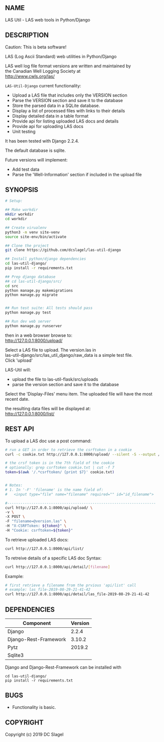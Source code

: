 NAME
----

LAS Util - LAS web tools in Python/Django


DESCRIPTION
-----------
Caution: This is beta software!

LAS (Log Ascii Standard) web utilities in Python/Django

LAS well log file format versions are written and maintained by    
the Canadian Well Logging Society at      
http://www.cwls.org/las/

`LAS-Util-Django` current functionality:
- Upload a LAS file that includes only the VERSION section
- Parse the VERSION section and save it to the database
- Store the parsed data in a SQLite database.
- Display a list of processed files with links to their details
- Display detailed data in a table format
- Provide api for listing uploaded LAS docs and details
- Provide api for uploading LAS docs
- Unit testing

It has been tested with Django 2.2.4.

The default database is sqlite.

Future versions will implement:
- Add test data
- Parse the 'Well-Information' section if included in the upload file


SYNOPSIS
--------

  ```bash
  # Setup:

  ## Make workdir
  mkdir workdir
  cd workdir

  ## Create virualenv
  python3 -m venv site-venv
  source site-env/bin/activate

  ## Clone the project
  git clone https://github.com/dcslagel/las-util-django

  ## Install python/django dependencies
  cd las-util-django/
  pip install -r requirements.txt

  ## Prep django database
  ## cd las-util-django/src/
  cd src
  python manage.py makemigrations
  python manage.py migrate


  ## Run test suite: All tests should pass
  python manage.py test

  ## Run dev web server
  python manage.py runserver
  ```

  then in a web browser browse to:  
  http://127.0.0.1:8000/upload/

  Select a LAS file to upload.  The version.las in    
  las-util-django/src/las_util_django/raw_data is a simple test file.   
  Click 'upload'    

  LAS-Util will:
  - upload the file to las-util-flask/src/uploads
  - parse the version section and save it to the database

Select the 'Display-Files' menu item. The uploaded file will have the most recent date.

  the resulting data files will be displayed at:  
  http://127.0.0.1:8000/list/

REST API
--------

To upload a LAS doc use a post command:
```bash
# run a GET in order to retrieve the csrftoken in a cookie
curl -c cookie.txt http://127.0.0.1:8000/upload/ --silent -S --output /dev/null

# the crsf token is in the 7th field of the cookie
# optionally: grep csrftoken cookie.txt | cut -f 7
token=$(awk '/.*csrftoken/ {print $7}' cookie.txt)


# Notes:
# 1. In '-F' 'filename' is the name field of: 
#   <input type="file" name="filename" required="" id="id_filename">

#--------------------------------------------------------------------
curl http://127.0.0.1:8000/api/upload/ \
-v \
-X POST \
-F "filename=@version.las" \
-H "X-CSRFToken: ${token}" \
-H "Cookie: csrftoken=${token}"
```

To retrieve uploaded LAS docs:
```bash
curl http://127.0.0.1:8000/api/list/
```

To retreive details of a specific LAS doc 
Syntax:    
```bash
curl http://127.0.0.1:8000/api/detail/[filename]    
```

Example:     
```bash
# first retrieve a filename from the prvious 'api/list' call
# example: las_file-2019-08-29-21-41-42
curl http://127.0.0.1:8000/api/detail/las_file-2019-08-29-21-41-42
```


DEPENDENCIES
------------

| Component | Version |  
|-----------|---------|
| Django                | 2.2.4  | 
| Django-Rest-Framework | 3.10.2 | 
| Pytz                  | 2019.2 | 
| Sqlite3               | |

Django and Django-Rest-Framework can be installed with
```
cd las-util-django/
pip install -r requirements.txt
```

BUGS
----

- Functionality is basic.


COPYRIGHT
------

Copyright (c) 2019 DC Slagel

